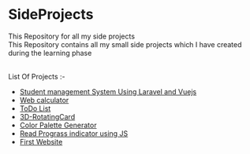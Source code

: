 # SideProjects
This Repository for all my side projects 
<br>
This Repository contains all my small side projects which I have created during the learning phase 

<br>
List Of Projects :- 
<ul>
    <li><a href="https://github.com/ShivChevli/SideProjects/tree/main/student-management-system">Student management System Using Laravel and Vuejs </a></li> 
    <li><a href="https://shivchevli.github.io/SideProjects/WebCalculator/">Web calculator</a></li>
    <li><a href="https://shivchevli.github.io/SideProjects/TodoApp/">ToDo List</a></li>
    <li><a href="https://shivchevli.github.io/SideProjects/3D-RotatingCard/"> 3D-RotatingCard</a></li>
    <li><a href="https://shivchevli.github.io/SideProjects/ColorPaletteGenretor/">Color Palette Generator</a></li>
    <li><a href="https://shivchevli.github.io/SideProjects/ReadPrograssJS/">Read Prograss indicator using JS</a></li>
    <li><a href="https://shivchevli.github.io/SideProjects/First_website/">First Website</a></li>
</ul>